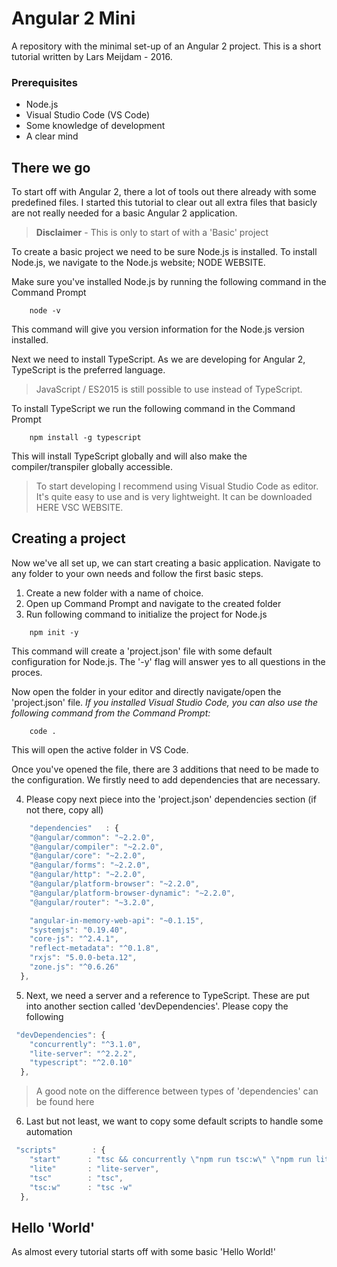 # Angular 2 Mini
A repository with the minimal set-up of an Angular 2 project. This is a short tutorial written by Lars Meijdam - 2016.


### Prerequisites
- Node.js
- Visual Studio Code (VS Code)
- Some knowledge of development
- A clear mind

## There we go
To start off with Angular 2, there a lot of tools out there already with some predefined files. I started this tutorial to clear out all extra files that basicly are not really needed for a basic Angular 2 application. 

> **Disclaimer** - This is only to start of with a 'Basic' project

To create a basic project we need to be sure Node.js is installed. To install Node.js, we navigate to the Node.js website; NODE WEBSITE.

Make sure you've installed Node.js by running the following command in the Command Prompt
````
    node -v
````

This command will give you version information for the Node.js version installed.

Next we need to install TypeScript. As we are developing for Angular 2, TypeScript is the preferred language. 

> JavaScript / ES2015 is still possible to use instead of TypeScript.

To install TypeScript we run the following command in the Command Prompt
````
    npm install -g typescript
````

This will install TypeScript globally and will also make the compiler/transpiler globally accessible.

> To start developing I recommend using Visual Studio Code as editor. 
> It's quite easy to use and is very lightweight. It can be downloaded HERE VSC WEBSITE.



## Creating a project
Now we've all set up, we can start creating a basic application. Navigate to any folder to your own needs and follow the first basic steps.
1. Create a new folder with a name of choice.
2. Open up Command Prompt and navigate to the created folder
3. Run following command to initialize the project for Node.js
````
    npm init -y 
````

This command will create a 'project.json' file with some default configuration for Node.js. The '-y' flag will answer yes to all questions in the proces. 

Now open the folder in your editor and directly navigate/open the 'project.json' file. 
*If you installed Visual Studio Code, you can also use the following command from the Command Prompt:*
````
    code .
````

This will open the active folder in VS Code.

Once you've opened the file, there are 3 additions that need to be made to the configuration. We firstly need to add dependencies that are necessary.

4. Please copy next piece into the 'project.json' dependencies section (if not there, copy all)
````javascript
    "dependencies"   : {
    "@angular/common": "~2.2.0",
    "@angular/compiler": "~2.2.0",
    "@angular/core": "~2.2.0",
    "@angular/forms": "~2.2.0",
    "@angular/http": "~2.2.0",
    "@angular/platform-browser": "~2.2.0",
    "@angular/platform-browser-dynamic": "~2.2.0",
    "@angular/router": "~3.2.0",

    "angular-in-memory-web-api": "~0.1.15",
    "systemjs": "0.19.40",
    "core-js": "^2.4.1",
    "reflect-metadata": "^0.1.8",
    "rxjs": "5.0.0-beta.12",
    "zone.js": "^0.6.26"
  },
````

5. Next, we need a server and a reference to TypeScript. These are put into another section called 'devDependencies'. Please copy the following
````javascript
 "devDependencies": {
    "concurrently": "^3.1.0",
    "lite-server": "^2.2.2",
    "typescript": "^2.0.10"
  },
````

> A good note on the difference between types of 'dependencies' can be found here

6. Last but not least, we want to copy some default scripts to handle some automation
````javascript
 "scripts"        : {
    "start"      : "tsc && concurrently \"npm run tsc:w\" \"npm run lite\" ",
    "lite"       : "lite-server",
    "tsc"        : "tsc",
    "tsc:w"      : "tsc -w"
  },
````

## Hello 'World'
As almost every tutorial starts off with some basic 'Hello World!' 



